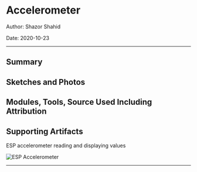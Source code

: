 # Accelerometer

Author: Shazor Shahid

Date: 2020-10-23

-----

## Summary

## Sketches and Photos

## Modules, Tools, Source Used Including Attribution

## Supporting Artifacts

ESP accelerometer reading and displaying values

![ESP Accelerometer](./images/q3_s23_accelerometer.PNG)

-----
